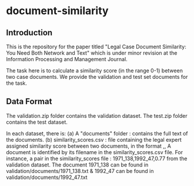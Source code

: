 # document-similarity

## Introduction

This is the repository for the paper titled "Legal Case Document Similarity: You Need Both Network and Text" which is under minor revision at the Information Processing and Management Journal.

The task here is to calculate a similarity score (in the range 0-1) between two case documents. We provide the validation and test set documents for the task.

## Data Format

The validation.zip folder contains the validation dataset. The test.zip folder contains the test dataset.

In each dataset, there is:
(a) A "documents" folder : contains the full text of the documents.
(b) similarity_scores.csv : file containing the legal expert assigned similarity score between two documents, in the format <doc1>,<doc2>,<score>
A document is identified by its filename in the similarity_scores.csv file.
For instance, a pair in the similarity_scores file : 1971_138,1992_47,0.77 from the validation dataset.
The document 1971_138 can be found in validation/documents/1971_138.txt & 1992_47 can be found in validation/documents/1992_47.txt


